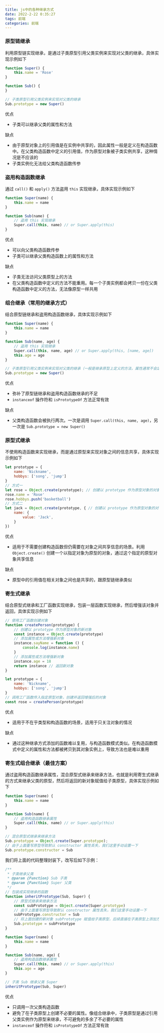 ```yaml
---
title: js中的各种继承方式
date: 2022-2-22 0:35:27
tags: 前端
categories: 前端
---
```


### 原型链继承

利用原型链实现继承，是通过子类原型引用父类实例来实现对父类的继承，具体实现示例如下

```javascript
function Super() {
    this.name = 'Rose'
}

function Sub() {
}

// 子类原型引用父类实例来实现对父类的继承
Sub.prototype = new Super()
```

优点

* 子类可以继承父类的属性和方法

缺点

* 由于原型对象上的引用值是在实例中共享的，因此属性一般是定义在构造函数中。在父类构造函数中定义的引用值，作为原型对象被子类实例共享，这种情况是不应该的
* 子类实例化无法给父类构造函数传参

### 盗用构造函数继承

通过 `call()` 和 `apply()` 方法盗用 `this` 实现继承，具体实现示例如下

```javascript
function Super(name) {
    this.name = name
}

function Sub(name) {
    // 盗用 this 实现继承
    Super.call(this, name) // or Super.apply(this)
}
```

优点

* 可以向父类构造函数传参
* 子类可以继承父类构造函数上的属性和方法

缺点

* 子类无法访问父类原型上的方法
* 在父类构造函数中定义的方法不能重用。每一个子类实例都会拷贝一份在父类构造函数中定义的方法，无法像原型一样共用

### 组合继承（常用的继承方式）

结合原型链继承和盗用构造函数继承，具体实现示例如下

```javascript
function Super(name) {
    this.name = name
}

function Sub(name, age) {
    // 盗用 this 实现继承
    Super.call(this, name, age) // or Super.apply(this, [name, age])
    this.age = age
}

// 子类原型引用父类实例来实现对父类的继承（一般是继承原型上定义的方法，属性通常不会定义在原型对象上）
Sub.prototype = new Super()
```

优点

* 弥补了原型链继承和盗用构造函数继承的不足
* `instanceof` 操作符和 `isPrototypeOf` 方法正常有效

缺点

* 父类构造函数会被执行两次。一次是调用 `Super.call(this, name, age)`，另一次是 `Sub.prototype = new Super()`

### 原型式继承

不使用构造函数来实现继承，而是通过原型来实现对象之间的信息共享，具体实现示例如下

```javascript
let prototype = {
    name: 'Nickname',
    hobbys: ['song', 'jump']
}
// 方式一
let rose = Object.create(prototype); // 创建以 prototype 作为原型对象的对象
rose.name = 'Rose'
rose.hobbys.push('basketball')
// 方式二
let jack = Object.create(prototype, { // 创建以 prototype 作为原型对象的对象
    name: {
        value: 'Jack',
    }
})

```

优点

* 适用于不需要创建构造函数但仍需要在对象之间共享信息的场景。利用 `Object.create()` 创建一个以指定对象为原型的对象，通过这个指定的原型对象共享信息

缺点

* 原型中的引用值在相关对象之间也是共享的，跟原型链继承类似

### 寄生式继承

结合原型式继承和工厂函数实现继承，包装一层函数实现继承，然后增强该对象并返回，具体实现示例如下

```javascript
// 使用工厂函数创建对象
function createPerson(prototype) {
    // 创建以 prototype 作为原型对象的新对象
    const instance = Object.create(prototype)
    // 添加属性或方法增强新对象
    instance.sayName = function () {
        console.log(instance.name)
    }
    // 添加属性或方法增强新对象
    instance.age = 18
    return instance // 返回新对象
}

let prototype = {
    name: 'Nickname',
    hobbys: ['song', 'jump']
}
// 调用工厂函数传入指定原型对象，创建并返回增强后的对象
const rose = createPerson(prototype)

```

优点

* 适用于不在乎类型和构造函数的场景，适用于只关注对象的情况

缺点

* 通过这种继承方式添加的函数难以复用，与构造函数模式类似。在构造函数模式中定义的属性和方法都被拷贝到其对象实例上，导致方法也是难以重用

### 寄生式组合继承（最佳方案）

通过盗用构造函数继承属性，混合原型式继承来继承方法，也就是利用寄生式继承的方式来继承父类的原型，然后将返回的新对象赋值给子类原型，具体实现示例如下

```javascript
function Super(name) {
    this.name = name
}

function Sub(name) {
    // 盗用构造函数继承属性
    Super.call(this, name) // or Super.apply(this)
}

// 混合原型式继承来继承方法
Sub.prototype = Object.create(Super.prototype);
// 由于上面重写原型导致默认 constructor 属性丢失，我们这里手动设置一下
Sub.prototype.constructor = Sub
```

我们将上面的代码整理封装下，改写后如下示例：

```javascript
/**
 * 子类继承父类
 * @param {Function} Sub 子类
 * @param {Function} Super 父类
 */
// 包装成实现继承的函数
function inheritPrototype(Sub, Super) {
    // 原型式继承来继承方法
    const subPrototype = Object.create(Super.prototype)
    // 由于上面重写原型导致默认 constructor 属性丢失，我们这里手动设置一下
    subPrototype.constructor = Sub
    // 将上面创建的新对象 subPrototype 赋值给子类原型，后续直接在子类原型上添加方法或属性增强该对象即可
    Sub.prototype = subPrototype
}

function Super(name) {
    this.name = name
}

function Sub(name, age) {
    // 盗用构造函数继承属性
    Super.call(this, name) // or Super.apply(this)
    this.age = age
}

// 子类 Sub 继承父类 Super
inheritPrototype(Sub, Super)
```

优点

* 只调用一次父类构造函数
* 避免了在子类原型上创建不必要的属性。像组合继承中，子类原型是通过引用父类实例作为原型来继承，不可避免的多余了不必要的属性
* `instanceof` 操作符和 `isPrototypeOf` 方法正常有效



